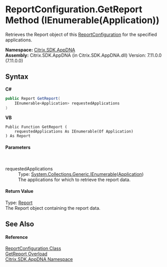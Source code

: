 # ReportConfiguration.GetReport Method (IEnumerable(Application))
 

Retrieves the Report object of this <a href="65f3ee4f-5129-5083-b4da-0f1e23fc3784">ReportConfiguration</a> for the specified applications.

**Namespace:**&nbsp;[Citrix.SDK.AppDNA](index.md)<br />**Assembly:**&nbsp;Citrix.SDK.AppDNA (in Citrix.SDK.AppDNA.dll) Version: 7.11.0.0 (7.11.0.0)

## Syntax

**C#**
```csharp
public Report GetReport(
	IEnumerable<Application> requestedApplications
)
```

**VB**
```vbnet
Public Function GetReport ( 
	requestedApplications As IEnumerable(Of Application)
) As Report
```


#### Parameters
&nbsp;<dl><dt>requestedApplications</dt><dd>Type: <a href="http://msdn2.microsoft.com/en-us/library/9eekhta0" target="_blank">System.Collections.Generic.IEnumerable</a>(<a href="1779bfff-4b29-0f26-8a09-10acdd530bbc">Application</a>)<br />The applications for which to retrieve the report data.</dd></dl>

#### Return Value
Type: <a href="523aa30e-8459-5365-1cfd-f9d22fbf50d8">Report</a><br />The Report object containing the report data.

## See Also


#### Reference
<a href="65f3ee4f-5129-5083-b4da-0f1e23fc3784">ReportConfiguration Class</a><br /><a href="71afefe7-6528-34f5-dae7-551e9c73ec06">GetReport Overload</a><br /><a href="fe2d265b-410b-8b11-1eb4-a790e0b062bf">Citrix.SDK.AppDNA Namespace</a><br />
